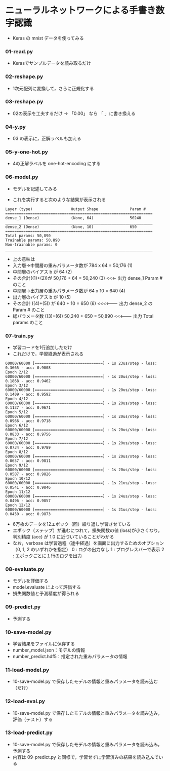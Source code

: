 # ニューラルネットワークによる手書き数字認識
- Keras の mnist データを使ってみる

### 01-read.py
- Kerasでサンプルデータを読み取るだけ


### 02-reshape.py
- 1次元配列に変換して，さらに正規化する


### 03-reshape.py
- 02の表示を工夫するだけ -> 「0.00」 なら 「    」に書き換える


### 04-y.py
- 03 の表示に，正解ラベルも加える


### 05-y-one-hot.py
- 4の正解ラベルを one-hot-encoding にする


### 06-model.py
- モデルを記述してみる

- これを実行すると次のような結果が表示される

~~~
Layer (type)                 Output Shape              Param #   
=================================================================
dense_1 (Dense)              (None, 64)                50240     
_________________________________________________________________
dense_2 (Dense)              (None, 10)                650       
=================================================================
Total params: 50,890
Trainable params: 50,890
Non-trainable params: 0
_________________________________________________________________
~~~

- 上の意味は
- 入力層→中間層の重みパラメータ数が 784 x 64 = 50,176  (1)
- 中間層のバイアス b が 64 (2)
- その合計((1)+(2))が 50,176 + 64 = 50,240 (3) <<<- 出力 dense_1 Param # のこと
- 中間層→出力層の重みパラメータ数が 64 x 10 = 640 (4)
- 出力層のバイアス b が 10 (5)
- その合計 ((4)+(5)) が 640 + 10 = 650 (6) <<<<--- 出力 dense_2 の Param # のこと
- 総パラメータ数 ((3)+(6)) 50,240 + 650 = 50,890 <<<--- 出力 Total params のこと


### 07-train.py
- 学習コードを1行追加しただけ
- これだけで，学習経過が表示される

~~~
60000/60000 [==============================] - 1s 23us/step - loss: 0.3665 - acc: 0.9008
Epoch 2/12
60000/60000 [==============================] - 1s 20us/step - loss: 0.1868 - acc: 0.9462
Epoch 3/12
60000/60000 [==============================] - 1s 20us/step - loss: 0.1409 - acc: 0.9592
Epoch 4/12
60000/60000 [==============================] - 1s 20us/step - loss: 0.1137 - acc: 0.9671
Epoch 5/12
60000/60000 [==============================] - 1s 20us/step - loss: 0.0966 - acc: 0.9718
Epoch 6/12
60000/60000 [==============================] - 1s 20us/step - loss: 0.0833 - acc: 0.9756
Epoch 7/12
60000/60000 [==============================] - 1s 20us/step - loss: 0.0734 - acc: 0.9789
Epoch 8/12
60000/60000 [==============================] - 1s 20us/step - loss: 0.0657 - acc: 0.9811
Epoch 9/12
60000/60000 [==============================] - 1s 20us/step - loss: 0.0587 - acc: 0.9826
Epoch 10/12
60000/60000 [==============================] - 1s 21us/step - loss: 0.0541 - acc: 0.9846
Epoch 11/12
60000/60000 [==============================] - 1s 24us/step - loss: 0.0496 - acc: 0.9857
Epoch 12/12
60000/60000 [==============================] - 1s 21us/step - loss: 0.0450 - acc: 0.9873
~~~

- 6万枚のデータを12エポック（回）繰り返し学習させている
- エポック（ステップ）が進むにつれて，損失関数の値 (loss)が小さくなり，判別精度 (acc) が 1.0 に近づいていることがわかる
- なお，verbose は学習過程（途中経過）を画面に出力するためのオプション（0, 1, 2 のいずれかを指定）
  0 : ログの出力なし
  1 : プログレスバーで表示
  2 : エポックごとに１行のログを出力


### 08-evaluate.py
- モデルを評価する
- model.evaluate によって評価する
- 損失関数値と予測精度が得られる


### 09-predict.py
- 予測する


### 10-save-model.py
- 学習結果をファイルに保存する
- number_model.json：モデルの情報
- number_predict.hdf5：推定された重みパラメータの情報


### 11-load-model.py
- 10-save-model.py で保存したモデルの情報と重みパラメータを読み込む（だけ）


### 12-load-eval.py
- 10-save-model.py で保存したモデルの情報と重みパラメータを読み込み，評価（テスト）する


### 13-load-predict.py
- 10-save-model.py で保存したモデルの情報と重みパラメータを読み込み，予測する
- 内容は 09-predict.py と同様で，学習せずに学習済みの結果を読み込んでいる
